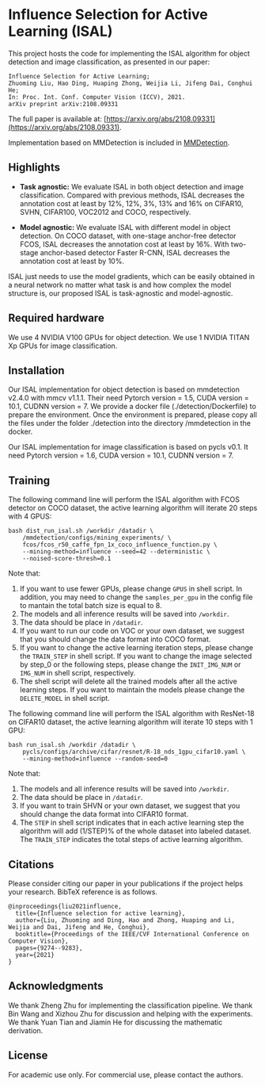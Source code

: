 # Influence Selection for Active Learning (ISAL)

This project hosts the code for implementing the ISAL algorithm for object detection and image classification, as presented in our paper:

    Influence Selection for Active Learning;
    Zhuoming Liu, Hao Ding, Huaping Zhong, Weijia Li, Jifeng Dai, Conghui He;
    In: Proc. Int. Conf. Computer Vision (ICCV), 2021.
    arXiv preprint arXiv:2108.09331

The full paper is available at: [https://arxiv.org/abs/2108.09331](https://arxiv.org/abs/2108.09331). 

Implementation based on MMDetection is included in [MMDetection](https://github.com/open-mmlab/mmdetection).

## Highlights
- **Task agnostic:** We evaluate ISAL in both object detection and image classification. Compared with previous methods, ISAL decreases the annotation cost at least by 12%, 12%, 3%, 13% and 16% on CIFAR10, SVHN, CIFAR100, VOC2012 and COCO, respectively.


- **Model agnostic:** We evaluate ISAL with different model in object detection. On COCO dataset, with one-stage anchor-free detector FCOS, ISAL decreases the annotation cost at least by 16%. With two-stage anchor-based detector Faster R-CNN, ISAL decreases the annotation cost at least by 10%.

ISAL just needs to use the model gradients, which can be easily obtained in a neural network no matter 
what task is and how complex the model structure is, our proposed ISAL is task-agnostic and model-agnostic.

## Required hardware
We use 4 NVIDIA V100 GPUs for object detection. We use 1 NVIDIA TITAN Xp GPUs for image classification.

## Installation
Our ISAL implementation for object detection is based on mmdetection v2.4.0 with mmcv v1.1.1.
Their need Pytorch version = 1.5, CUDA version = 10.1, CUDNN version = 7.
We provide a docker file (./detection/Dockerfile) to prepare the environment.
Once the environment is prepared, please copy all the files under the folder ./detection into the directory /mmdetection in the docker.

Our ISAL implementation for image classification is based on pycls v0.1.
It need Pytorch version = 1.6, CUDA version = 10.1, CUDNN version = 7.

## Training
The following command line will perform the ISAL algorithm with FCOS detector on COCO dataset, the active learning algorithm will iterate 20 steps with 4 GPUS:

    bash dist_run_isal.sh /workdir /datadir \
        /mmdetection/configs/mining_experiments/ \
        fcos/fcos_r50_caffe_fpn_1x_coco_influence_function.py \
        --mining-method=influence --seed=42 --deterministic \
        --noised-score-thresh=0.1

Note that:
1) If you want to use fewer GPUs, please change `GPUS` in shell script. In addition, you may need to change the `samples_per_gpu` in the config file to mantain the total batch size is equal to 8.
2) The models and all inference results will be saved into `/workdir`.
3) The data should be place in `/datadir`.
4) If you want to run our code on VOC or your own dataset, we suggest that you should change the data format into COCO format.
5) If you want to change the active learning iteration steps, please change the `TRAIN_STEP` in shell script. If you want to change the image selected by step_0 or the following steps, please change the `INIT_IMG_NUM` or `IMG_NUM` in shell script, respectively.
6) The shell script will delete all the trained models after all the active learning steps. If you want to maintain the models please change the `DELETE_MODEL` in shell script.

The following command line will perform the ISAL algorithm with ResNet-18 on CIFAR10 dataset, the active learning algorithm will iterate 10 steps with 1 GPU:

    bash run_isal.sh /workdir /datadir \
        pycls/configs/archive/cifar/resnet/R-18_nds_1gpu_cifar10.yaml \
        --mining-method=influence --random-seed=0

Note that:
1) The models and all inference results will be saved into `/workdir`.
2) The data should be place in `/datadir`.
3) If you want to train SHVN or your own dataset, we suggest that you should change the data format into CIFAR10 format.
4) The `STEP` in shell script indicates that in each active learning step the algorithm will add (1/STEP)% of the whole dataset into labeled dataset. The `TRAIN_STEP` indicates the total steps of active learning algorithm.

## Citations
Please consider citing our paper in your publications if the project helps your research. BibTeX reference is as follows.
```
@inproceedings{liu2021influence,
  title={Influence selection for active learning},
  author={Liu, Zhuoming and Ding, Hao and Zhong, Huaping and Li, Weijia and Dai, Jifeng and He, Conghui},
  booktitle={Proceedings of the IEEE/CVF International Conference on Computer Vision},
  pages={9274--9283},
  year={2021}
}

```

## Acknowledgments
We thank Zheng Zhu for implementing the classification pipeline.
We thank Bin Wang and Xizhou Zhu for discussion and helping with the experiments.
We thank Yuan Tian and Jiamin He for discussing the mathematic derivation.    

## License
For academic use only. For commercial use, please contact the authors. 


